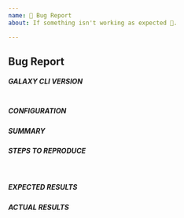 ```yaml
---
name: 🐛 Bug Report
about: If something isn't working as expected 🤔.

---
```


<!---
Verify first that your issue/request is not already reported on GitHub.
 -->

## Bug Report 

##### GALAXY CLI VERSION
<!--- Paste, BELOW THIS COMMENT, verbatim output from "ansible-galaxy version" between quotes below -->
```

```

##### CONFIGURATION
<!--- If using an ansible.cfg file, list the contents of that file here"
Otherwise, mention any settings you have changed/added/removed in ansible.cfg
(or using the ANSIBLE_* environment variables).-->

##### SUMMARY
<!--- Explain the problem briefly -->

##### STEPS TO REPRODUCE
<!--- For bugs, show exactly how to reproduce the problem, using a minimal test-case.
For new features, show how the feature would be used. -->

<!--- Paste example commands between quotes below -->
```bash

```

<!-- If using a requirements.yml file, paste the contents of that file between the quotes below --->
```yml

``` 

<!--- You can also paste gist.github.com links for larger files -->

##### EXPECTED RESULTS
<!--- What did you expect to happen when running the steps above? -->

##### ACTUAL RESULTS
<!--- What actually happened? If possible run with extra verbosity (-vvvv) -->

<!--- Paste verbatim command output between quotes below -->
```

```
